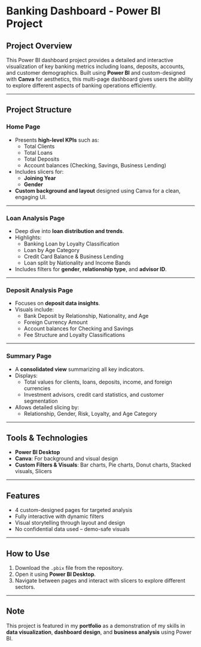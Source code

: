 # Banking Dashboard - Power BI Project

## Project Overview
This Power BI dashboard project provides a detailed and interactive visualization of key banking metrics including loans, deposits, accounts, and customer demographics. Built using **Power BI** and custom-designed with **Canva** for aesthetics, this multi-page dashboard gives users the ability to explore different aspects of banking operations efficiently.

---

## Project Structure

### Home Page
- Presents **high-level KPIs** such as:
  - Total Clients
  - Total Loans
  - Total Deposits
  - Account balances (Checking, Savings, Business Lending)
- Includes slicers for:
  - **Joining Year**
  - **Gender**
- **Custom background and layout** designed using Canva for a clean, engaging UI.
---

### Loan Analysis Page
- Deep dive into **loan distribution and trends**.
- Highlights:
  - Banking Loan by Loyalty Classification
  - Loan by Age Category
  - Credit Card Balance & Business Lending
  - Loan split by Nationality and Income Bands
- Includes filters for **gender**, **relationship type**, and **advisor ID**.
---

### Deposit Analysis Page
- Focuses on **deposit data insights**.
- Visuals include:
  - Bank Deposit by Relationship, Nationality, and Age
  - Foreign Currency Amount
  - Account balances for Checking and Savings
  - Fee Structure and Loyalty Classifications
---

### Summary Page
- A **consolidated view** summarizing all key indicators.
- Displays:
  - Total values for clients, loans, deposits, income, and foreign currencies
  - Investment advisors, credit card statistics, and customer segmentation
- Allows detailed slicing by:
  - Relationship, Gender, Risk, Loyalty, and Age Category
---

## Tools & Technologies
- **Power BI Desktop**
- **Canva**: For background and visual design
- **Custom Filters & Visuals**: Bar charts, Pie charts, Donut charts, Stacked visuals, Slicers

---

## Features
- 4 custom-designed pages for targeted analysis
- Fully interactive with dynamic filters
- Visual storytelling through layout and design
- No confidential data used – demo-safe visuals

---

## How to Use
1. Download the `.pbix` file from the repository.
2. Open it using **Power BI Desktop**.
3. Navigate between pages and interact with slicers to explore different sectors.

---

## Note
This project is featured in my **portfolio** as a demonstration of my skills in **data visualization**, **dashboard design**, and **business analysis** using Power BI.
